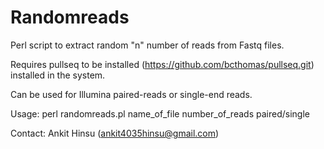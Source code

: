 # Randomreads
Perl script to extract random "n" number of reads from Fastq files. 

Requires pullseq to be installed (https://github.com/bcthomas/pullseq.git) installed in the system.

Can be used for Illumina paired-reads or single-end reads.

Usage: perl randomreads.pl name_of_file number_of_reads paired/single

Contact: Ankit Hinsu (ankit4035hinsu@gmail.com)
